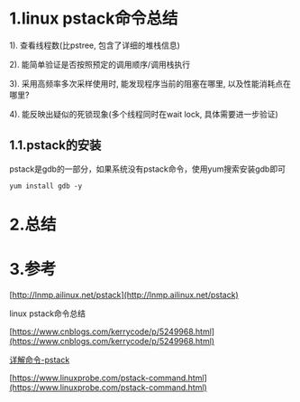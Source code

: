 # 1.linux pstack命令总结

1\). 查看线程数\(比pstree, 包含了详细的堆栈信息\)

2\). 能简单验证是否按照预定的调用顺序/调用栈执行

3\). 采用高频率多次采样使用时, 能发现程序当前的阻塞在哪里, 以及性能消耗点在哪里?

4\). 能反映出疑似的死锁现象\(多个线程同时在wait lock, 具体需要进一步验证\)



## 1.1.pstack的安装

pstack是gdb的一部分，如果系统没有pstack命令，使用yum搜索安装gdb即可

`yum install gdb -y`

# 2.总结

# 3.参考

[http://lnmp.ailinux.net/pstack](http://lnmp.ailinux.net/pstack)

linux pstack命令总结

[https://www.cnblogs.com/kerrycode/p/5249968.html](https://www.cnblogs.com/kerrycode/p/5249968.html)

[详解命令-pstack](https://www.linuxprobe.com/pstack-command.html)

[https://www.linuxprobe.com/pstack-command.html](https://www.linuxprobe.com/pstack-command.html)

